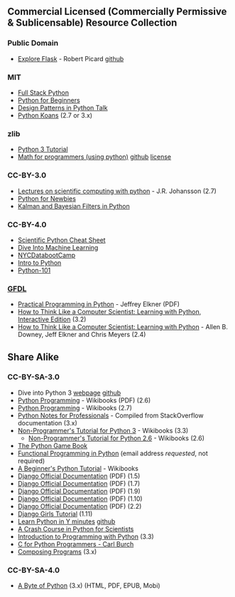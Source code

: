 ## Commercial Licensed (Commercially Permissive & Sublicensable) Resource Collection 

### Public Domain
* [Explore Flask](https://exploreflask.com) - Robert Picard [github](https://github.com/rpicard/explore-flask)

### MIT
* [Full Stack Python](https://github.com/mattmakai/fullstackpython.com) 
* [Python for Beginners](https://github.com/mraza007/Python-for-beginners)
* [Design Patterns in Python Talk](https://github.com/PJUllrich/Design-Patterns)
* [Python Koans](https://github.com/gregmalcolm/python_koans) (2.7 or 3.x)

### zlib
* [Python 3 Tutorial](https://github.com/Akuli/python-tutorial)
* [Math for programmers (using python)](https://akuli.github.io/math-tutorial/) [github](https://github.com/Akuli/math-tutorial)  [license](https://github.com/Akuli/math-tutorial/blob/master/LICENSE)

### CC-BY-3.0
* [Lectures on scientific computing with python](https://github.com/jrjohansson/scientific-python-lectures) - J.R. Johansson (2.7)
* [Python for Newbies](https://github.com/NYUDataBootcamp/Book)
* [Kalman and Bayesian Filters in Python](https://github.com/rlabbe/Kalman-and-Bayesian-Filters-in-Python)

### CC-BY-4.0
* [Scientific Python Cheat Sheet](https://github.com/IPGP/scientific_python_cheat_sheet)
* [Dive Into Machine Learning](https://github.com/hangtwenty/dive-into-machine-learning)
* [NYCDatabootCamp](https://github.com/NYUDataBootcamp/Book)
* [Intro to Python](https://github.com/imperialchem/python-prog-intro)
* [Python-101](https://github.com/socrata/python-101)

### [GFDL](https://www.gnu.org/licenses/fdl-1.3.html)
* [Practical Programming in Python](https://launchpadlibrarian.net/165489933/PracticalProgrammingPython2014.pdf) - Jeffrey Elkner (PDF)
* [How to Think Like a Computer Scientist: Learning with Python, Interactive Edition](http://interactivepython.org/courselib/static/thinkcspy/index.html) (3.2)
* [How to Think Like a Computer Scientist: Learning with Python](http://www.greenteapress.com/thinkpython/thinkCSpy/) - Allen B. Downey, Jeff Elkner and Chris Meyers (2.4)

## Share Alike

### CC-BY-SA-3.0
* Dive into Python 3 [webpage](http://getpython3.com/diveintopython3/) [github](https://github.com/diveintomark/diveintopython3)
* [Python Programming](https://upload.wikimedia.org/wikipedia/commons/9/91/Python_Programming.pdf) - Wikibooks (PDF) (2.6)
* [Python Programming](https://en.wikibooks.org/wiki/Python_Programming) - Wikibooks (2.7)
* [Python Notes for Professionals](http://books.goalkicker.com/PythonBook/) - Compiled from StackOverflow documentation (3.x)
* [Non-Programmer's Tutorial for Python 3](https://en.wikibooks.org/wiki/Non-Programmer%27s_Tutorial_for_Python_3) - Wikibooks (3.3)
  * [Non-Programmer's Tutorial for Python 2.6](https://en.wikibooks.org/wiki/Non-Programmer%27s_Tutorial_for_Python_2.6) - Wikibooks (2.6)
* [The Python Game Book](http://thepythongamebook.com/en%3Astart)
* [Functional Programming in Python](http://www.oreilly.com/programming/free/functional-programming-python.csp) (email address *requested*, not required)
* [A Beginner's Python Tutorial](https://en.wikibooks.org/wiki/A_Beginner%27s_Python_Tutorial) - Wikibooks
* [Django Official Documentation](https://media.readthedocs.org/pdf/django/1.5.x/django.pdf) (PDF) (1.5)
* [Django Official Documentation](https://media.readthedocs.org/pdf/django/1.7.x/django.pdf) (PDF) (1.7)
* [Django Official Documentation](https://media.readthedocs.org/pdf/django/1.9.x/django.pdf) (PDF) (1.9)
* [Django Official Documentation](https://media.readthedocs.org/pdf/django/1.10.x/django.pdf) (PDF) (1.10)
* [Django Official Documentation](https://buildmedia.readthedocs.org/media/pdf/django/2.2.x/django.pdf) (PDF) (2.2)
* [Django Girls Tutorial](https://tutorial.djangogirls.org/en/) (1.11)
* [Learn Python in Y minutes](https://learnxinyminutes.com/docs/python/) [github](https://github.com/adambard/learnxinyminutes-docs)
* [A Crash Course in Python for Scientists](https://nbviewer.jupyter.org/gist/rpmuller/5920182)
* [Introduction to Programming with Python](https://github.com/OpenTechSchool/python-beginners) (3.3)
* [C for Python Programmers - Carl Burch](http://www.toves.org/books/cpy/)
* [Composing Programs](http://composingprograms.com) (3.x)

### CC-BY-SA-4.0
* [A Byte of Python](https://python.swaroopch.com) (3.x) (HTML, PDF, EPUB, Mobi)
